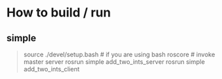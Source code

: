 # How to build / run

## simple

> source ./devel/setup.bash # if you are using bash
> roscore # invoke master server
> rosrun simple add_two_ints_server
> rosrun simple add_two_ints_client
